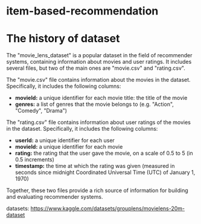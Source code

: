 # item-based-recommendation
# The history of dataset

The "movie_lens_dataset" is a popular dataset in the field of recommender systems, containing information about movies and user ratings. It includes several files, but two of the main ones are "movie.csv" and "rating.csv".

The "movie.csv" file contains information about the movies in the dataset. Specifically, it includes the following columns:

* **movieId:** a unique identifier for each movie
title: the title of the movie
* **genres:** a list of genres that the movie belongs to (e.g. "Action", "Comedy", "Drama")

The "rating.csv" file contains information about user ratings of the movies in the dataset. Specifically, it includes the following columns:

* **userId:** a unique identifier for each user
* **movieId:** a unique identifier for each movie
* **rating:** the rating that the user gave the movie, on a scale of 0.5 to 5 (in 0.5 increments)
* **timestamp:** the time at which the rating was given (measured in seconds since midnight Coordinated Universal Time (UTC) of January 1, 1970)

Together, these two files provide a rich source of information for building and evaluating recommender systems.

datasets: https://www.kaggle.com/datasets/grouplens/movielens-20m-dataset
